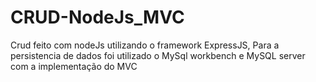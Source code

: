 # CRUD-NodeJs_MVC
Crud feito com nodeJs utilizando o framework ExpressJS, Para a persistencia de dados foi utilizado o MySql workbench e MySQL server com a implementação do MVC 
